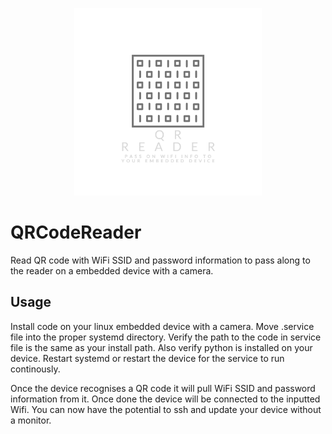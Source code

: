 <p align="center">
    <img src="assets/QR Code Reader Logo.png" width=300 height=300>
</p>

# QRCodeReader
Read QR code with WiFi SSID and password information to pass along to the reader on a embedded device with a camera.

## Usage
Install code on your linux embedded device with a camera. Move .service file into the proper systemd directory. Verify the path to the code in service file is the same as your install path. Also verify python is installed on your device. Restart systemd or restart the device for the service to run continously. 

Once the device recognises a QR code it will pull WiFi SSID and password information from it. Once done the device will be connected to the inputted Wifi. You can now have the potential to ssh and update your device without a monitor. 